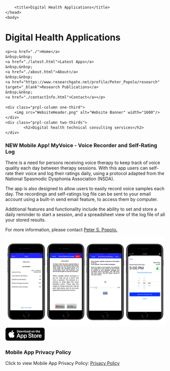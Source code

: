 
<html>
	<head>
		<meta charset="UTF-8" />
		<meta name="viewport" content="width=device-width, initial-scale=1, maximum-scale=1, user-scalable=no" />
		<meta http-equiv="X-UA-Compatible" content="IE=edge" />


		<title>Digital Health Applications</title>
	</head>
	<body>


<div class="prpl-row">
	<div class="prpl-column two-thirds">
			<h1>Digital Health Applications</h1>
	</div>
	
	<p><a href="./">Home</a>
	&nbsp;&nbsp;
	<a href="./latest.html">Latest Apps</a>
	&nbsp;&nbsp;
	<a href="./about.html">About</a>
	&nbsp;&nbsp;
	<a href="https://www.researchgate.net/profile/Peter_Popolo/research" target="_blank">Research Publications</a>
	&nbsp;&nbsp;
	<a href="./contactInfo.html">Contact</a></p>
	
	<div class="prpl-column one-third">
		<img src="WebsiteHeader.png" alt="Website Banner" width="1600"/>		
	</div>
	<div class="prpl-column two-thirds">
			<h2>Digital health technical consulting services</h2>
	</div>
</div>

<div id="New App Announcement"><h3>NEW Mobile App! MyVoice - Voice Recorder and Self-Rating Log</h3>

<p class="summary">

<p>There is a need for persons receiving voice therapy to keep track of voice quality each day between therapy sessions. With this app users can self-rate their voice and log their ratings daily, using a protocol adapted from the National Spasmodic Dysphonia Association (NSDA).</p> 

<p>The app is also designed to allow users to easily record voice samples each day. The recordings and self-ratings log file can be sent to your email account using a built-in send email feature, to access them by computer.</p>

<p>Additional features and functionality include the ability to set and store a daily reminder to start a session,  and a spreadsheet view of the log file of all your stored  results.</p>

<p>For more information, please contact <a href = "mailto:peterpopolo@gmail.com?subject=Contact">Peter S. Popolo.</a></p>

<p class="summary">

<div class="prpl-row">
	<div class="prpl-column one-third">
		<img src="Screens4.png" alt="App Screen Shots">
	</div>
	<div class="prpl-column one-third">
		<a href = "https://apps.apple.com/us/app/myvoice-self-rating-log/id1548589082" target="_blank">
		<img src="AppStoreBadge_small.png" alt="Download on the App Store"></a>
	</div>


<div id="ResearchProject"><h3>Mobile App Privacy Policy</h3>

<p class="summary">Click to view Mobile App Privacy Policy: <a href="privacy.pdf" target="_blank">Privacy Policy</a>








